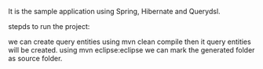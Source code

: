 It is the sample application using Spring, Hibernate and Querydsl.

stepds to run the project:

we can create query entities using mvn clean compile then it query entities will be created.
using mvn eclipse:eclipse we can mark the generated folder as source folder.
